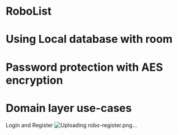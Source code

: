 # RoboList

# Using Local database with room
# Password protection with AES encryption
# Domain layer use-cases

Login and Register
![Uploading robo-register.png…]()

